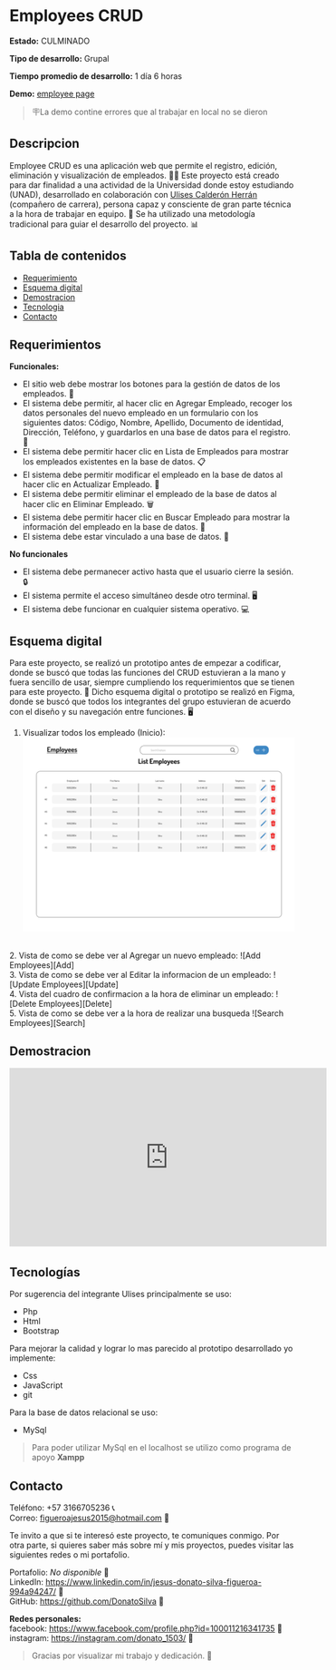 # Employees CRUD
**Estado:** CULMINADO

**Tipo de desarrollo:** Grupal

**Tiempo promedio de desarrollo:** 1 día 6 horas

**Demo:** [employee page](https://employee-crud.000webhostapp.com/php_crud/index.php)

> 🪧La demo contine errores que al trabajar en local no se dieron

## Descripcion

Employee CRUD es una aplicación web que permite el registro, edición, eliminación y visualización de empleados. 🧑‍💼 Este proyecto está creado para dar finalidad a una actividad de la Universidad donde estoy estudiando (UNAD), desarrollado en colaboración con [Ulises Calderón Herrán](https://github.com/Uli979) (compañero de carrera), persona capaz y consciente de gran parte técnica a la hora de trabajar en equipo. 👏 Se ha utilizado una metodología tradicional para guiar el desarrollo del proyecto. 📊

## Tabla de contenidos

- [Requerimiento](#requerimientos)
- [Esquema digital](#esquema-digital)
- [Demostracion](#demostracion)
- [Tecnologia](#tecnologia)
- [Contacto](#contacto)

## Requerimientos

**Funcionales:** <br>
- El sitio web debe mostrar los botones para la gestión de datos de los empleados. 👥
- El sistema debe permitir, al hacer clic en Agregar Empleado, recoger los datos personales del nuevo empleado en un formulario con los siguientes datos: Código, Nombre, Apellido, Documento de identidad, Dirección, Teléfono, y guardarlos en una base de datos para el registro. 📝
- El sistema debe permitir hacer clic en Lista de Empleados para mostrar los empleados existentes en la base de datos. 📋
- El sistema debe permitir modificar el empleado en la base de datos al hacer clic en Actualizar Empleado. 🔄
- El sistema debe permitir eliminar el empleado de la base de datos al hacer clic en Eliminar Empleado. 🗑️
- El sistema debe permitir hacer clic en Buscar Empleado para mostrar la información del empleado en la base de datos. 🔎
- El sistema debe estar vinculado a una base de datos. 🔗

**No funcionales** <br>
- El sistema debe permanecer activo hasta que el usuario cierre la sesión. 🔒
- El sistema permite el acceso simultáneo desde otro terminal. 🖥️
- El sistema debe funcionar en cualquier sistema operativo. 💻

## Esquema digital

Para este proyecto, se realizó un prototipo antes de empezar a codificar, donde se buscó que todas las funciones del CRUD estuvieran a la mano y fuera sencillo de usar, siempre cumpliendo los requerimientos que se tienen para este proyecto. 🚀 Dicho esquema digital o prototipo se realizó en Figma, donde se buscó que todos los integrantes del grupo estuvieran de acuerdo con el diseño y su navegación entre funciones. 🖥️ <br>

1. Visualizar todos los empleado (Inicio):
![List Employees][List]
<br>
2. Vista de como se debe ver al Agregar un nuevo empleado:
![Add Employees][Add]
<br>
3. Vista de como se debe ver al Editar la informacion de un empleado:
![Update Employees][Update]
<br>
4. Vista del cuadro de confirmacion a la hora de eliminar un empleado:
![Delete Employees][Delete]
<br>
5. Vista de como se debe ver a la hora de realizar una busqueda
![Search Employees][Search]

## Demostracion

<iframe width="560" height="315" src="https://www.youtube.com/watch?v=KB4S9aRO7Vw&ab_channel=jesusdonatosilvafigueroa" frameborder="0" allowfullscreen></iframe>

## Tecnologías

Por sugerencia del integrante Ulises principalmente se uso:

- Php
- Html
- Bootstrap

Para mejorar la calidad y lograr lo mas parecido al prototipo desarrollado yo implemente:

- Css
- JavaScript
- git

Para la base de datos relacional se uso:

- MySql

> Para poder utilizar MySql en el localhost se utilizo como programa de apoyo **Xampp**


## Contacto

Teléfono: +57 3166705236 📞 <br>
Correo: figueroajesus2015@hotmail.com 📧

Te invito a que si te interesó este proyecto, te comuniques conmigo. Por otra parte, si quieres saber más sobre mí y mis proyectos, puedes visitar las siguientes redes o mi portafolio.

Portafolio: _No disponible_ 🚧  <br>
LinkedIn: https://www.linkedin.com/in/jesus-donato-silva-figueroa-994a94247/ 🔗 <br>
GitHub: https://github.com/DonatoSilva 🔗

**Redes personales:**   
facebook: https://www.facebook.com/profile.php?id=100011216341735 🔗  
instagram: https://instagram.com/donato_1503/ 🔗  

> Gracias por visualizar mi trabajo y dedicación. 👏

[List]: /prototipo/List%20Employees.png
[Add]: /prototipo/Add%20Employee.png
[Delete]: /prototipo/Delet%20Employees.png
[Update]: /prototipo/Edit%20Employee.png
[Search]: /prototipo/Search%20Employee.png
